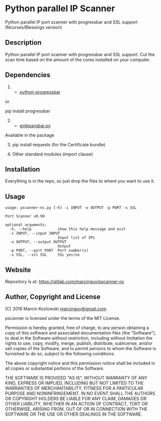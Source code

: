 # Python parallel IP Scanner

Python parallel IP port scanner with progressbar and SSL support (Ncurses/Blessings version)

## Description

Python parallel IP port scanner with progressbar and SSL support. Cut the scan time based on the amount of the cores installed on your computer.

## Dependencies


1) * [python-progressbar](http://code.google.com/p/python-progressbar/)

or

pip install progressbar

2) * [embparpbar.py](https://github.com/esc/embparpbar/)

Available in the package

3) pip install requests (for the Certificate bundle)

4) Other standard modules (import clause)


## Installation

Everything is in the repo, so just drop the files to where you want to use it.

## Usage

```
usage: pscanner-nc.py [-h] -i INPUT -o OUTPUT -p PORT -s SSL

Port Scanner v0.99

optional arguments:
  -h, --help            show this help message and exit
  -i INPUT, --input INPUT
                        Input list of IPs
  -o OUTPUT, --output OUTPUT
                        Output
  -p PORT, --port PORT  Port number(s)
  -s SSL, --ssl SSL     SSL yes|no
```

## Website

Repository is at: https://gitlab.com/marcinguy/pscanner-nc

## Author, Copyright and License

(C) 2016 Marcin Kozlowski <marcinguy@gmail.com>

pscanner is licensed under the terms of the MIT License.

Permission is hereby granted, free of charge, to any person obtaining a copy of
this software and associated documentation files (the "Software"), to deal in
the Software without restriction, including without limitation the rights to
use, copy, modify, merge, publish, distribute, sublicense, and/or sell copies
of the Software, and to permit persons to whom the Software is furnished to do
so, subject to the following conditions:

The above copyright notice and this permission notice shall be included in all
copies or substantial portions of the Software.

THE SOFTWARE IS PROVIDED "AS IS", WITHOUT WARRANTY OF ANY KIND, EXPRESS OR
IMPLIED, INCLUDING BUT NOT LIMITED TO THE WARRANTIES OF MERCHANTABILITY,
FITNESS FOR A PARTICULAR PURPOSE AND NONINFRINGEMENT. IN NO EVENT SHALL THE
AUTHORS OR COPYRIGHT HOLDERS BE LIABLE FOR ANY CLAIM, DAMAGES OR OTHER
LIABILITY, WHETHER IN AN ACTION OF CONTRACT, TORT OR OTHERWISE, ARISING FROM,
OUT OF OR IN CONNECTION WITH THE SOFTWARE OR THE USE OR OTHER DEALINGS IN THE
SOFTWARE.

